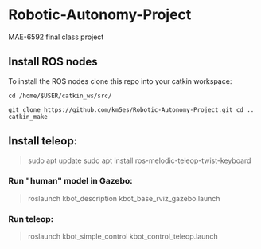 # Robotic-Autonomy-Project
MAE-6592 final class project

## Install ROS nodes
To install the ROS nodes clone this repo into your catkin workspace:

`cd /home/$USER/catkin_ws/src/`

`git clone https://github.com/km5es/Robotic-Autonomy-Project.git
cd ..
catkin_make`

## Install teleop:
>sudo apt update
>sudo apt install ros-melodic-teleop-twist-keyboard

### Run "human" model in Gazebo:
>roslaunch kbot_description kbot_base_rviz_gazebo.launch

### Run teleop:
>roslaunch kbot_simple_control kbot_control_teleop.launch
